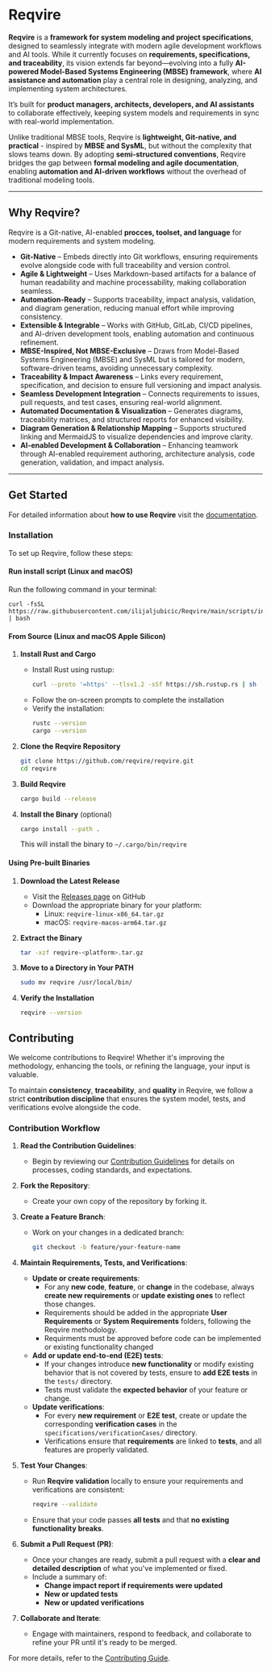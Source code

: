 # Reqvire

**Reqvire** is a **framework for system modeling and project specifications**, designed to seamlessly integrate with modern agile development workflows and AI tools. While it currently focuses on **requirements, specifications, and traceability**, its vision extends far beyond—evolving into a fully **AI-powered Model-Based Systems Engineering (MBSE) framework**, where **AI assistance and automation** play a central role in designing, analyzing, and implementing system architectures.

It’s built for **product managers, architects, developers, and AI assistants** to collaborate effectively, keeping system models and requirements in sync with real-world implementation.  

Unlike traditional MBSE tools, Reqvire is **lightweight, Git-native, and practical** - inspired by **MBSE and SysML**, but without the complexity that slows teams down. 
By adopting **semi-structured conventions**, Reqvire bridges the gap between **formal modeling and agile documentation**, enabling **automation and AI-driven workflows** without the overhead of traditional modeling tools.  

---

## Why Reqvire?

Reqvire is a Git-native, AI-enabled **procces, toolset, and language** for modern requirements and system modeling. 

- **Git-Native** – Embeds directly into Git workflows, ensuring requirements evolve alongside code with full traceability and version control.  
- **Agile & Lightweight** – Uses Markdown-based artifacts for a balance of human readability and machine processability, making collaboration seamless.  
- **Automation-Ready** – Supports traceability, impact analysis, validation, and diagram generation, reducing manual effort while improving consistency.  
- **Extensible & Integrable** – Works with GitHub, GitLab, CI/CD pipelines, and AI-driven development tools, enabling automation and continuous refinement.  
- **MBSE-Inspired, Not MBSE-Exclusive** – Draws from Model-Based Systems Engineering (MBSE) and SysML but is tailored for modern, software-driven teams, avoiding unnecessary complexity.  
- **Traceability & Impact Awareness** – Links every requirement, specification, and decision to ensure full versioning and impact analysis.  
- **Seamless Development Integration** – Connects requirements to issues, pull requests, and test cases, ensuring real-world alignment.  
- **Automated Documentation & Visualization** – Generates diagrams, traceability matrices, and structured reports for enhanced visibility.  
- **Diagram Generation & Relationship Mapping** – Supports structured linking and MermaidJS to visualize dependencies and improve clarity.  
- **AI-enabled Development & Collaboration** – Enhancing teamwork through AI-enabled requirement authoring, architecture analysis, code generation, validation, and impact analysis.


---

## Get Started

For detailed information about **how to use Reqvire** visit the [documentation](./doc/README.md).


### Installation

To set up Reqvire, follow these steps:

#### Run install script (Linux and macOS)

Run the following command in your terminal:
```
curl -fsSL https://raw.githubusercontent.com/ilijaljubicic/Reqvire/main/scripts/install.sh | bash
```

#### From Source (Linux and macOS Apple Silicon)

1. **Install Rust and Cargo**
   - Install Rust using rustup:
     ```bash
     curl --proto '=https' --tlsv1.2 -sSf https://sh.rustup.rs | sh
     ```
   - Follow the on-screen prompts to complete the installation
   - Verify the installation:
     ```bash
     rustc --version
     cargo --version
     ```

2. **Clone the Reqvire Repository**
   ```bash
   git clone https://github.com/reqvire/reqvire.git
   cd reqvire
   ```

3. **Build Reqvire**
   ```bash
   cargo build --release
   ```

4. **Install the Binary** (optional)
   ```bash
   cargo install --path .
   ```
   This will install the binary to `~/.cargo/bin/reqvire`

#### Using Pre-built Binaries

1. **Download the Latest Release**
   - Visit the [Releases page](https://github.com/reqvire/reqvire/releases) on GitHub
   - Download the appropriate binary for your platform:
     - Linux: `reqvire-linux-x86_64.tar.gz`
     - macOS: `reqvire-macos-arm64.tar.gz` 

2. **Extract the Binary**
   ```bash
   tar -xzf reqvire-<platform>.tar.gz
   ```

3. **Move to a Directory in Your PATH**
   ```bash
   sudo mv reqvire /usr/local/bin/
   ```

4. **Verify the Installation**
   ```bash
   reqvire --version
   ```
    
## Contributing

We welcome contributions to Reqvire! Whether it's improving the methodology, enhancing the tools, or refining the language, your input is valuable.

To maintain **consistency**, **traceability**, and **quality** in Reqvire, we follow a strict **contribution discipline** that ensures the system model, tests, and verifications evolve alongside the code.

### Contribution Workflow

1. **Read the Contribution Guidelines**:
   - Begin by reviewing our [Contribution Guidelines](./doc/CONTRIBUTING.md) for details on processes, coding standards, and expectations.

2. **Fork the Repository**:
   - Create your own copy of the repository by forking it.

3. **Create a Feature Branch**:
   - Work on your changes in a dedicated branch:
     ```bash
     git checkout -b feature/your-feature-name
     ```

4. **Maintain Requirements, Tests, and Verifications**:
   - **Update or create requirements**:
     - For any **new code**, **feature**, or **change** in the codebase, always **create new requirements** or **update existing ones** to reflect those changes.
     - Requirements should be added in the appropriate **User Requirements** or **System Requirements** folders, following the Reqvire methodology.
     - Requirments must be approved before code can be implemented or existing functionality changed
   - **Add or update end-to-end (E2E) tests**:
     - If your changes introduce **new functionality** or modify existing behavior that is not covered by tests, ensure to **add E2E tests** in the `tests/` directory.
     - Tests must validate the **expected behavior** of your feature or change.
   - **Update verifications**:
     - For every **new requirement** or **E2E test**, create or update the corresponding **verification cases** in the `specifications/verificationCases/` directory.
     - Verifications ensure that **requirements** are linked to **tests**, and all features are properly validated.

5. **Test Your Changes**:
   - Run **Reqvire validation** locally to ensure your requirements and verifications are consistent:
     ```bash
     reqvire --validate
     ```
   - Ensure that your code passes **all tests** and that **no existing functionality breaks**.

6. **Submit a Pull Request (PR)**:
   - Once your changes are ready, submit a pull request with a **clear and detailed description** of what you've implemented or fixed.
   - Include a summary of:
     - **Change impact report if requirements were updated**
     - **New or updated tests**
     - **New or updated verifications**

7. **Collaborate and Iterate**:
   - Engage with maintainers, respond to feedback, and collaborate to refine your PR until it's ready to be merged.

For more details, refer to the [Contributing Guide](./doc/CONTRIBUTING.md).

